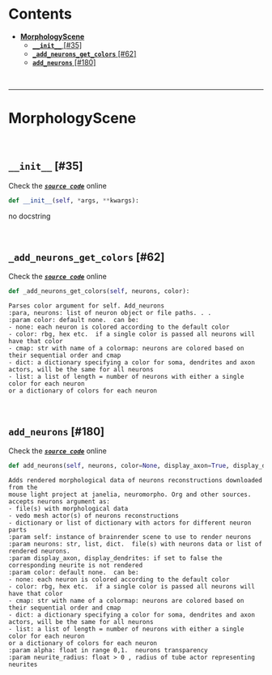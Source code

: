 



Contents
========

* [**MorphologyScene**](#morphologyscene)
	* [**`__init__`**  [#35]](#__init__--35)
	* [**`_add_neurons_get_colors`**  [#62]](#_add_neurons_get_colors--62)
	* [**`add_neurons`**  [#180]](#add_neurons--180)


&nbsp;

--------
# **MorphologyScene**




&nbsp;
## **`__init__`**  [#35]
  
Check the [***``source code``***](https://github.com/BrancoLab/BrainRender/tree/brainglobeintegration/blob/master/brainrender/morphology/visualise.py#L35) online

```python
def __init__(self, *args, **kwargs):
```  


no docstring

&nbsp;
## **`_add_neurons_get_colors`**  [#62]
  
Check the [***``source code``***](https://github.com/BrancoLab/BrainRender/tree/brainglobeintegration/blob/master/brainrender/morphology/visualise.py#L62) online

```python
def _add_neurons_get_colors(self, neurons, color):
```  


```text
Parses color argument for self. Add_neurons
:para, neurons: list of neuron object or file paths. . . 
:param color: default none.  can be:
- none: each neuron is colored according to the default color
- color: rbg, hex etc.  if a single color is passed all neurons will have that color
- cmap: str with name of a colormap: neurons are colored based on their sequential order and cmap
- dict: a dictionary specifying a color for soma, dendrites and axon actors, will be the same for all neurons
- list: a list of length = number of neurons with either a single color for each neuron
or a dictionary of colors for each neuron

```

&nbsp;
## **`add_neurons`**  [#180]
  
Check the [***``source code``***](https://github.com/BrancoLab/BrainRender/tree/brainglobeintegration/blob/master/brainrender/morphology/visualise.py#L180) online

```python
def add_neurons(self, neurons, color=None, display_axon=True, display_dendrites=True, alpha=1, neurite_radius=None):
```  


```text
Adds rendered morphological data of neurons reconstructions downloaded from the
mouse light project at janelia, neuromorpho. Org and other sources.  
accepts neurons argument as:
- file(s) with morphological data
- vedo mesh actor(s) of neurons reconstructions
- dictionary or list of dictionary with actors for different neuron parts
:param self: instance of brainrender scene to use to render neurons
:param neurons: str, list, dict.  file(s) with neurons data or list of rendered neurons. 
:param display_axon, display_dendrites: if set to false the corresponding neurite is not rendered
:param color: default none.  can be:
- none: each neuron is colored according to the default color
- color: rbg, hex etc.  if a single color is passed all neurons will have that color
- cmap: str with name of a colormap: neurons are colored based on their sequential order and cmap
- dict: a dictionary specifying a color for soma, dendrites and axon actors, will be the same for all neurons
- list: a list of length = number of neurons with either a single color for each neuron
or a dictionary of colors for each neuron
:param alpha: float in range 0,1.  neurons transparency
:param neurite_radius: float > 0 , radius of tube actor representing neurites

```